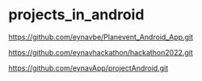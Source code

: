 # projects_in_android

https://github.com/eynavbe/Planevent_Android_App.git

https://github.com/eynavhackathon/hackathon2022.git

https://github.com/eynavApp/projectAndroid.git
